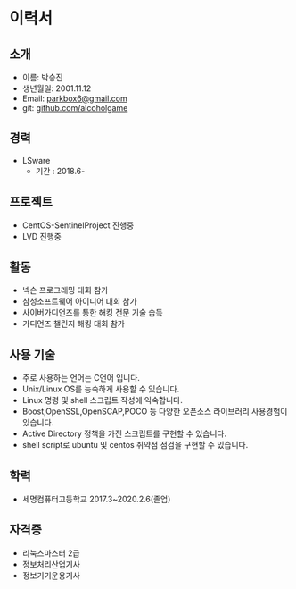 # 이력서

## 소개

- 이름: 박승진
- 생년월일: 2001.11.12 
- Email: parkbox6@gmail.com 
- git: [github.com/alcoholgame](https://github.com/alcoholgame)
  
## 경력
- LSware 
  - 기간 : 2018.6-
  
## 프로젝트
- CentOS-SentinelProject 진행중
- LVD 진행중

## 활동
- 넥슨 프로그래밍 대회 참가
- 삼성소프트웨어 아이디어 대회 참가
- 사이버가디언즈를 통한 해킹 전문 기술 습득
- 가디언즈 챌린지 해킹 대회 참가

## 사용 기술
- 주로 사용하는 언어는 C언어 입니다.
- Unix/Linux OS를 능숙하게 사용할 수 있습니다.
- Linux 명령 및 shell 스크립트 작성에 익숙합니다.
- Boost,OpenSSL,OpenSCAP,POCO 등 다양한 오픈소스 라이브러리 사용경험이 있습니다.
- Active Directory 정책을 가진 스크립트를 구현할 수 있습니다.
- shell script로 ubuntu 및 centos 취약점 점검을 구현할 수 있습니다.

## 학력
- 세명컴퓨터고등학교 2017.3~2020.2.6(졸업)

## 자격증
- 리눅스마스터 2급
- 정보처리산업기사
- 정보기기운용기사
